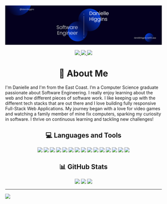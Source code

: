 ![I am a Software Engineer](https://github.com/Danielle-Higgins/Danielle-Higgins/blob/main/Danielle%20Banner.png)

<p align="center">
  <a href="https://daniellehiggins.netlify.app/" target="_blank">
    <img src="https://img.shields.io/static/v1?label=|&message=Portfolio&color=23555f&style=plastic&logo=react&logo-color=white"/>
  </a>
  <a href="https://linkedin.com/in/danihiggins" target="_blank">
    <img src="https://img.shields.io/badge/LinkedIn-%230077B5.svg?logo=linkedin&logoColor=white">
  </a>
  <a href="https://x.com/dannihigginz" target="_blank">
    <img src="https://img.shields.io/badge/Twitter-black.svg?logo=X&logoColor=white">
  </a>
</p>

<h1 align="center">🔭 About Me</h1>
I'm Danielle and I'm from the East Coast. I’m a Computer Science graduate passionate about Software Engineering. I really enjoy learning about the web and how different pieces of software work. I like keeping up with the different tech stacks that are out there and I love building fully responsive Full-Stack Web Applications. My journey began with a love for video games and watching a family member of mine fix computers, sparking my curiosity in software. I thrive on continuous learning and tackling new challenges!

<h2 align="center">💻 Languages and Tools</h2>
<p align="center">
  <img src="https://img.shields.io/badge/html5-%23E34F26.svg?style=for-the-badge&logo=html5&logoColor=white">
  <img src="https://img.shields.io/badge/css3-%231572B6.svg?style=for-the-badge&logo=css3&logoColor=white">
  <img src="https://img.shields.io/badge/javascript-%23323330.svg?style=for-the-badge&logo=javascript&logoColor=%23F7DF1E">
  <img src="https://img.shields.io/badge/java-%23ED8B00.svg?style=for-the-badge&logo=openjdk&logoColor=white">
  <img src="https://img.shields.io/badge/python-3670A0?style=for-the-badge&logo=python&logoColor=ffdd54">
  <img src="https://img.shields.io/badge/markdown-%23000000.svg?style=for-the-badge&logo=markdown&logoColor=white">
  <img src="https://img.shields.io/badge/git-%23F05033.svg?style=for-the-badge&logo=git&logoColor=white">
  <img src="https://img.shields.io/badge/github-%23121011.svg?style=for-the-badge&logo=github&logoColor=white">
  <img src="https://img.shields.io/badge/github%20pages-121013?style=for-the-badge&logo=github&logoColor=white">
  <img src="https://img.shields.io/badge/netlify-%23000000.svg?style=for-the-badge&logo=netlify&logoColor=#00C7B7">
  <img src="https://img.shields.io/badge/react_native-%2320232a.svg?style=for-the-badge&logo=react&logoColor=%2361DAFB">
  <img src="https://img.shields.io/badge/mysql-4479A1.svg?style=for-the-badge&logo=mysql&logoColor=white">
  <img src="https://img.shields.io/badge/Canva-%2300C4CC.svg?style=for-the-badge&logo=Canva&logoColor=white">
  <img src="https://img.shields.io/badge/figma-%23F24E1E.svg?style=for-the-badge&logo=figma&logoColor=white">
  <img src="https://img.shields.io/badge/Linux-FCC624?style=for-the-badge&logo=linux&logoColor=black">
</p>

<h2 align="center">📊 GitHub Stats</h2>
<p align="center">
  <img src="https://github-readme-stats.vercel.app/api?username=Danielle-Higgins&theme=dark&hide_border=false&include_all_commits=false&count_private=false">
  <img src="https://github-readme-streak-stats.herokuapp.com/?user=Danielle-Higgins&theme=dark&hide_border=false">
  <img src="https://github-readme-stats.vercel.app/api/top-langs/?username=Danielle-Higgins&theme=dark&hide_border=false&include_all_commits=false&count_private=false&layout=compact">
</p>

---
[![](https://visitcount.itsvg.in/api?id=Danielle-Higgins&icon=0&color=0)](https://visitcount.itsvg.in)

<!-- Proudly created with GPRM ( https://gprm.itsvg.in ) -->
